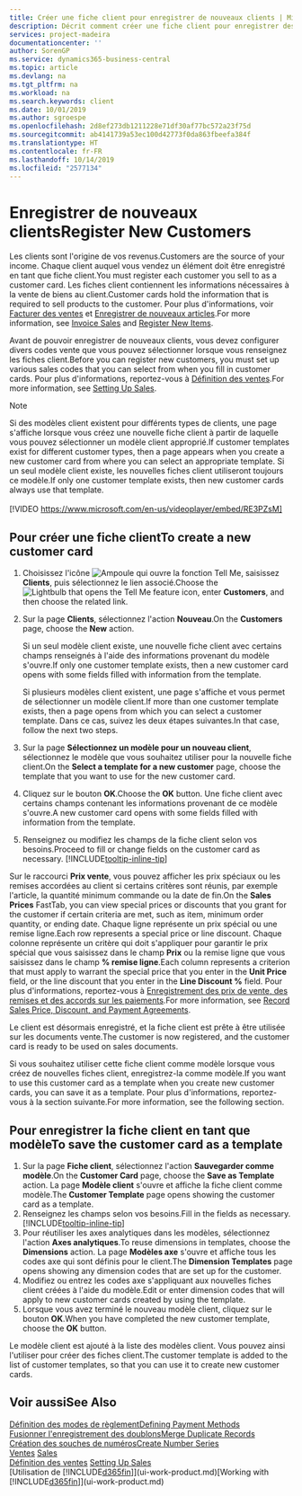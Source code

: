 ```yaml
---
title: Créer une fiche client pour enregistrer de nouveaux clients | Microsoft Docs
description: Décrit comment créer une fiche client pour enregistrer des informations sur chaque nouveau client ou client auquel vous vendez.
services: project-madeira
documentationcenter: ''
author: SorenGP
ms.service: dynamics365-business-central
ms.topic: article
ms.devlang: na
ms.tgt_pltfrm: na
ms.workload: na
ms.search.keywords: client
ms.date: 10/01/2019
ms.author: sgroespe
ms.openlocfilehash: 2d8ef273db1211228e71df30af77bc572a23f75d
ms.sourcegitcommit: ab4141739a53ec100d42773f0da863fbeefa384f
ms.translationtype: HT
ms.contentlocale: fr-FR
ms.lasthandoff: 10/14/2019
ms.locfileid: "2577134"
---
```

# <a name="register-new-customers"></a><span data-ttu-id="03468-103">Enregistrer de nouveaux clients</span><span class="sxs-lookup"><span data-stu-id="03468-103">Register New Customers</span></span>
<span data-ttu-id="03468-104">Les clients sont l'origine de vos revenus.</span><span class="sxs-lookup"><span data-stu-id="03468-104">Customers are the source of your income.</span></span> <span data-ttu-id="03468-105">Chaque client auquel vous vendez un élément doit être enregistré en tant que fiche client.</span><span class="sxs-lookup"><span data-stu-id="03468-105">You must register each customer you sell to as a customer card.</span></span> <span data-ttu-id="03468-106">Les fiches client contiennent les informations nécessaires à la vente de biens au client.</span><span class="sxs-lookup"><span data-stu-id="03468-106">Customer cards hold the information that is required to sell products to the customer.</span></span> <span data-ttu-id="03468-107">Pour plus d'informations, voir [Facturer des ventes](sales-how-invoice-sales.md) et [Enregistrer de nouveaux articles](inventory-how-register-new-items.md).</span><span class="sxs-lookup"><span data-stu-id="03468-107">For more information, see [Invoice Sales](sales-how-invoice-sales.md) and [Register New Items](inventory-how-register-new-items.md).</span></span>  

<span data-ttu-id="03468-108">Avant de pouvoir enregistrer de nouveaux clients, vous devez configurer divers codes vente que vous pouvez sélectionner lorsque vous renseignez les fiches client.</span><span class="sxs-lookup"><span data-stu-id="03468-108">Before you can register new customers, you must set up various sales codes that you can select from when you fill in customer cards.</span></span> <span data-ttu-id="03468-109">Pour plus d'informations, reportez-vous à [Définition des ventes](sales-setup-sales.md).</span><span class="sxs-lookup"><span data-stu-id="03468-109">For more information, see [Setting Up Sales](sales-setup-sales.md).</span></span>

> [!NOTE]  
>   <span data-ttu-id="03468-110">Si des modèles client existent pour différents types de clients, une page s'affiche lorsque vous créez une nouvelle fiche client à partir de laquelle vous pouvez sélectionner un modèle client approprié.</span><span class="sxs-lookup"><span data-stu-id="03468-110">If customer templates exist for different customer types, then a page appears when you create a new customer card from where you can select an appropriate template.</span></span> <span data-ttu-id="03468-111">Si un seul modèle client existe, les nouvelles fiches client utiliseront toujours ce modèle.</span><span class="sxs-lookup"><span data-stu-id="03468-111">If only one customer template exists, then new customer cards always use that template.</span></span>
<br><br>
> [!VIDEO https://www.microsoft.com/en-us/videoplayer/embed/RE3PZsM]

## <a name="to-create-a-new-customer-card"></a><span data-ttu-id="03468-112">Pour créer une fiche client</span><span class="sxs-lookup"><span data-stu-id="03468-112">To create a new customer card</span></span>
1. <span data-ttu-id="03468-113">Choisissez l'icône ![Ampoule qui ouvre la fonction Tell Me](media/ui-search/search_small.png "Dites-moi ce que vous voulez faire"), saisissez **Clients**, puis sélectionnez le lien associé.</span><span class="sxs-lookup"><span data-stu-id="03468-113">Choose the ![Lightbulb that opens the Tell Me feature](media/ui-search/search_small.png "Tell me what you want to do") icon, enter **Customers**, and then choose the related link.</span></span>  
2. <span data-ttu-id="03468-114">Sur la page **Clients**, sélectionnez l'action **Nouveau**.</span><span class="sxs-lookup"><span data-stu-id="03468-114">On the **Customers** page, choose the **New** action.</span></span>

    <span data-ttu-id="03468-115">Si un seul modèle client existe, une nouvelle fiche client avec certains champs renseignés à l'aide des informations provenant du modèle s'ouvre.</span><span class="sxs-lookup"><span data-stu-id="03468-115">If only one customer template exists, then a new customer card opens with some fields filled with information from the template.</span></span>

    <span data-ttu-id="03468-116">Si plusieurs modèles client existent, une page s'affiche et vous permet de sélectionner un modèle client.</span><span class="sxs-lookup"><span data-stu-id="03468-116">If more than one customer template exists, then a page opens from which you can select a customer template.</span></span> <span data-ttu-id="03468-117">Dans ce cas, suivez les deux étapes suivantes.</span><span class="sxs-lookup"><span data-stu-id="03468-117">In that case, follow the next two steps.</span></span>
3. <span data-ttu-id="03468-118">Sur la page **Sélectionnez un modèle pour un nouveau client**, sélectionnez le modèle que vous souhaitez utiliser pour la nouvelle fiche client.</span><span class="sxs-lookup"><span data-stu-id="03468-118">On the **Select a template for a new customer** page, choose the template that you want to use for the new customer card.</span></span>
4. <span data-ttu-id="03468-119">Cliquez sur le bouton **OK**.</span><span class="sxs-lookup"><span data-stu-id="03468-119">Choose the **OK** button.</span></span> <span data-ttu-id="03468-120">Une fiche client avec certains champs contenant les informations provenant de ce modèle s'ouvre.</span><span class="sxs-lookup"><span data-stu-id="03468-120">A new customer card opens with some fields filled with information from the template.</span></span>  
5. <span data-ttu-id="03468-121">Renseignez ou modifiez les champs de la fiche client selon vos besoins.</span><span class="sxs-lookup"><span data-stu-id="03468-121">Proceed to fill or change fields on the customer card as necessary.</span></span> [!INCLUDE[tooltip-inline-tip](includes/tooltip-inline-tip_md.md)]

<span data-ttu-id="03468-122">Sur le raccourci **Prix vente**, vous pouvez afficher les prix spéciaux ou les remises accordées au client si certains critères sont réunis, par exemple l'article, la quantité minimum commande ou la date de fin.</span><span class="sxs-lookup"><span data-stu-id="03468-122">On the **Sales Prices** FastTab, you can view special prices or discounts that you grant for the customer if certain criteria are met, such as item, minimum order quantity, or ending date.</span></span> <span data-ttu-id="03468-123">Chaque ligne représente un prix spécial ou une remise ligne.</span><span class="sxs-lookup"><span data-stu-id="03468-123">Each row represents a special price or line discount.</span></span> <span data-ttu-id="03468-124">Chaque colonne représente un critère qui doit s'appliquer pour garantir le prix spécial que vous saisissez dans le champ **Prix** ou la remise ligne que vous saisissez dans le champ **% remise ligne**.</span><span class="sxs-lookup"><span data-stu-id="03468-124">Each column represents a criterion that must apply to warrant the special price that you enter in the **Unit Price** field, or the line discount that you enter in the **Line Discount %** field.</span></span> <span data-ttu-id="03468-125">Pour plus d'informations, reportez-vous à [Enregistrement des prix de vente, des remises et des accords sur les paiements](sales-how-record-sales-price-discount-payment-agreements.md).</span><span class="sxs-lookup"><span data-stu-id="03468-125">For more information, see [Record Sales Price, Discount, and Payment Agreements](sales-how-record-sales-price-discount-payment-agreements.md).</span></span>

<span data-ttu-id="03468-126">Le client est désormais enregistré, et la fiche client est prête à être utilisée sur les documents vente.</span><span class="sxs-lookup"><span data-stu-id="03468-126">The customer is now registered, and the customer card is ready to be used on sales documents.</span></span>

<span data-ttu-id="03468-127">Si vous souhaitez utiliser cette fiche client comme modèle lorsque vous créez de nouvelles fiches client, enregistrez-la comme modèle.</span><span class="sxs-lookup"><span data-stu-id="03468-127">If you want to use this customer card as a template when you create new customer cards, you can save it as a template.</span></span> <span data-ttu-id="03468-128">Pour plus d'informations, reportez-vous à la section suivante.</span><span class="sxs-lookup"><span data-stu-id="03468-128">For more information, see the following section.</span></span>

## <a name="to-save-the-customer-card-as-a-template"></a><span data-ttu-id="03468-129">Pour enregistrer la fiche client en tant que modèle</span><span class="sxs-lookup"><span data-stu-id="03468-129">To save the customer card as a template</span></span>
1. <span data-ttu-id="03468-130">Sur la page **Fiche client**, sélectionnez l'action **Sauvegarder comme modèle**.</span><span class="sxs-lookup"><span data-stu-id="03468-130">On the **Customer Card** page, choose the **Save as Template** action.</span></span> <span data-ttu-id="03468-131">La page **Modèle client** s'ouvre et affiche la fiche client comme modèle.</span><span class="sxs-lookup"><span data-stu-id="03468-131">The **Customer Template** page opens showing the customer card as a template.</span></span>
2. <span data-ttu-id="03468-132">Renseignez les champs selon vos besoins.</span><span class="sxs-lookup"><span data-stu-id="03468-132">Fill in the fields as necessary.</span></span> [!INCLUDE[tooltip-inline-tip](includes/tooltip-inline-tip_md.md)]
3. <span data-ttu-id="03468-133">Pour réutiliser les axes analytiques dans les modèles, sélectionnez l'action **Axes analytiques**.</span><span class="sxs-lookup"><span data-stu-id="03468-133">To reuse dimensions in templates, choose the **Dimensions** action.</span></span> <span data-ttu-id="03468-134">La page **Modèles axe** s'ouvre et affiche tous les codes axe qui sont définis pour le client.</span><span class="sxs-lookup"><span data-stu-id="03468-134">The **Dimension Templates** page opens showing any dimension codes that are set up for the customer.</span></span>
4. <span data-ttu-id="03468-135">Modifiez ou entrez les codes axe s'appliquant aux nouvelles fiches client créées à l'aide du modèle.</span><span class="sxs-lookup"><span data-stu-id="03468-135">Edit or enter dimension codes that will apply to new customer cards created by using the template.</span></span>  
5. <span data-ttu-id="03468-136">Lorsque vous avez terminé le nouveau modèle client, cliquez sur le bouton **OK**.</span><span class="sxs-lookup"><span data-stu-id="03468-136">When you have completed the new customer template, choose the **OK** button.</span></span>

<span data-ttu-id="03468-137">Le modèle client est ajouté à la liste des modèles client. Vous pouvez ainsi l'utiliser pour créer des fiches client.</span><span class="sxs-lookup"><span data-stu-id="03468-137">The customer template is added to the list of customer templates, so that you can use it to create new customer cards.</span></span>

## <a name="see-also"></a><span data-ttu-id="03468-138">Voir aussi</span><span class="sxs-lookup"><span data-stu-id="03468-138">See Also</span></span>
[<span data-ttu-id="03468-139">Définition des modes de règlement</span><span class="sxs-lookup"><span data-stu-id="03468-139">Defining Payment Methods</span></span>](finance-payment-methods.md)  
[<span data-ttu-id="03468-140">Fusionner l'enregistrement des doublons</span><span class="sxs-lookup"><span data-stu-id="03468-140">Merge Duplicate Records</span></span>](sales-how-merge-duplicate-records.md)  
[<span data-ttu-id="03468-141">Création des souches de numéros</span><span class="sxs-lookup"><span data-stu-id="03468-141">Create Number Series</span></span>](ui-create-number-series.md)  
<span data-ttu-id="03468-142">[Ventes](sales-manage-sales.md)  </span><span class="sxs-lookup"><span data-stu-id="03468-142">[Sales](sales-manage-sales.md)  </span></span>  
<span data-ttu-id="03468-143">[Définition des ventes](sales-setup-sales.md)  </span><span class="sxs-lookup"><span data-stu-id="03468-143">[Setting Up Sales](sales-setup-sales.md)  </span></span>  
<span data-ttu-id="03468-144">[Utilisation de [!INCLUDE[d365fin](includes/d365fin_md.md)]](ui-work-product.md)</span><span class="sxs-lookup"><span data-stu-id="03468-144">[Working with [!INCLUDE[d365fin](includes/d365fin_md.md)]](ui-work-product.md)</span></span>
